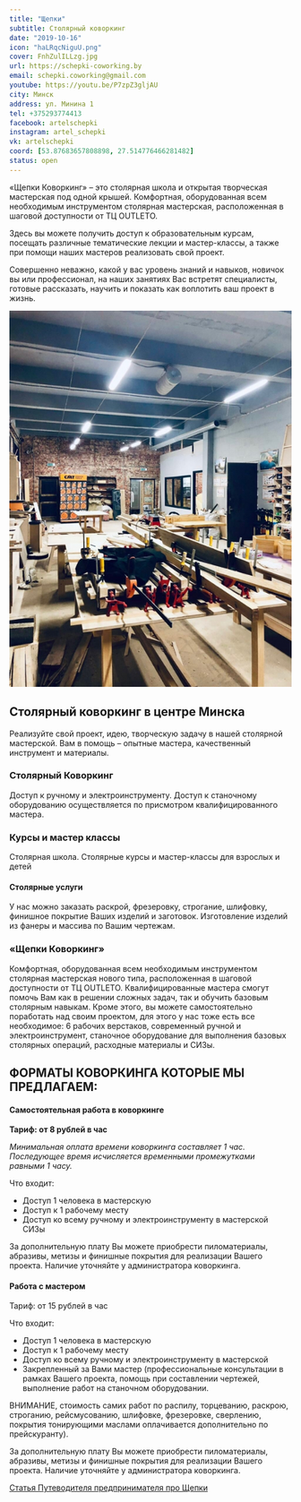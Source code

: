 ```yaml
---
title: "Щепки"
subtitle: Столярный коворкинг
date: "2019-10-16"
icon: "haLRqcNiguU.png"
cover: FnhZulILLzg.jpg
url: https://schepki-coworking.by
email: schepki.coworking@gmail.com
youtube: https://youtu.be/P7zpZ3gljAU
city: Минск
address: ул. Минина 1
tel: +375293774413
facebook: artelschepki
instagram: artel_schepki
vk: artelschepki
coord: [53.87683657808898, 27.514776466281482]
status: open
---
```


«Щепки Коворкинг» – это столярная школа и открытая творческая мастерская под одной крышей. Комфортная, оборудованная всем необходимым инструментом столярная мастерская, расположенная в шаговой доступности от ТЦ OUTLETO.

Здесь вы можете получить доступ к образовательным курсам, посещать различные тематические лекции и мастер-классы, а также при помощи наших мастеров реализовать свой проект.

Совершенно неважно, какой у вас уровень знаний и навыков, новичок вы или профессионал, на наших занятиях Вас встретят специалисты, готовые рассказать, научить и показать как воплотить ваш проект в жизнь.

![](201904121139516265.jpg)

## Столярный коворкинг в центре Минска

Реализуйте свой проект, идею, творческую задачу в нашей столярной мастерской. Вам в помощь – опытные мастера, качественный инструмент и материалы.

### Столярный Коворкинг

Доступ к ручному и электроинструменту. Доступ к станочному оборудованию осуществляется по присмотром квалифицированного мастера.

### Курсы и мастер классы

Столярная школа. Столярные курсы и мастер-классы для взрослых и детей

#### Столярные услуги

У нас можно заказать раскрой, фрезеровку, строгание, шлифовку, финишное покрытие Ваших изделий и заготовок. Изготовление изделий из фанеры и массива по Вашим чертежам.

### «Щепки Коворкинг»

Комфортная, оборудованная всем необходимым инструментом столярная мастерская нового типа, расположенная в шаговой доступности от ТЦ OUTLETO. Квалифицированные мастера смогут помочь Вам как в решении сложных задач, так и обучить базовым столярным навыкам. Кроме этого, вы можете самостоятельно поработать над своим проектом, для этого у нас тоже есть все необходимое: 6 рабочих верстаков, современный ручной и электроинструмент, станочное оборудование для выполнения базовых столярных операций, расходные материалы и СИЗы.

## ФОРМАТЫ КОВОРКИНГА КОТОРЫЕ МЫ ПРЕДЛАГАЕМ:

#### Самостоятельная работа в коворкинге

**Тариф: от 8 рублей в час**

_Минимальная оплата времени коворкинга составляет 1 час. Последующее время исчисляется временными промежутками равными 1 часу._

Что входит:

- Доступ 1 человека в мастерскую
- Доступ к 1 рабочему месту
- Доступ ко всему ручному и электроинструменту в мастерской СИЗы

За дополнительную плату Вы можете приобрести пиломатериалы, абразивы, метизы и финишные покрытия для реализации Вашего проекта. Наличие уточняйте у администратора коворкинга.

#### Работа с мастером

Тариф: от 15 рублей в час

Что входит:

- Доступ 1 человека в мастерскую
- Доступ к 1 рабочему месту
- Доступ ко всему ручному и электроинструменту в мастерской
- Закрепленный за Вами мастер (профессиональные консультации в рамках Вашего проекта, помощь при составлении чертежей, выполнение работ на станочном оборудовании.

ВНИМАНИЕ, стоимость самих работ по распилу, торцеванию, раскрою, строганию, рейсмусованию, шлифовке, фрезеровке, сверлению, покрытия тонирующими маслами оплачивается дополнительно по прейскуранту).

За дополнительную плату Вы можете приобрести пиломатериалы, абразивы, метизы и финишные покрытия для реализации Вашего проекта. Наличие уточняйте у администратора коворкинга.

[Статья Путеводителя предпринимателя про Щепки](https://goodstart.by/startups/kovorking)